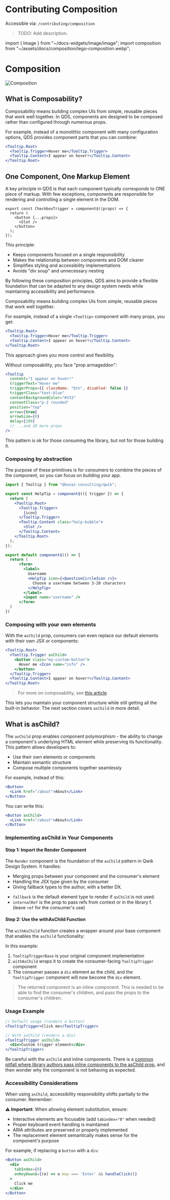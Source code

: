 # Contributing Composition

Accessible via: `/contributing/composition`

> TODO: Add description.

import { Image } from "~/docs-widgets/image/image";
import composition from "~/assets/docs/composition/lego-composition.webp";

# Composition

<Image src={composition} loading="eager" alt="Composition" />

## What is Composability?

Composability means building complex UIs from simple, reusable pieces that work well together. In QDS, components are designed to be composed rather than configured through numerous props.

For example, instead of a monolithic component with many configuration options, QDS provides component parts that you can combine:

```jsx
<Tooltip.Root>
  <Tooltip.Trigger>Hover me</Tooltip.Trigger>
  <Tooltip.Content>I appear on hover!</Tooltip.Content>
</Tooltip.Root>
```

## One Component, One Markup Element

A key principle in QDS is that each component typically corresponds to ONE piece of markup. With few exceptions, components are responsible for rendering and controlling a single element in the DOM.

```tsx
export const CheckboxTrigger = component$((props) => {
  return (
    <button {...props}>
      <Slot />
    </button>
  );
});
```

This principle:

- Keeps components focused on a single responsibility
- Makes the relationship between components and DOM clearer
- Simplifies styling and accessibility implementations
- Avoids "div soup" and unnecessary nesting

By following these composition principles, QDS aims to provide a flexible foundation that can be adapted to any design system needs while maintaining accessibility and performance.

Composability means building complex UIs from simple, reusable pieces that work well together.

For example, instead of a single `<Tooltip>` component with many props, you get:

```jsx
<Tooltip.Root>
  <Tooltip.Trigger>Hover me</Tooltip.Trigger>
  <Tooltip.Content>I appear on hover!</Tooltip.Content>
</Tooltip.Root>
```

This approach gives you more control and flexibility.

Without composability, you face "prop armageddon":

```jsx
<Tooltip
  content="I appear on hover!"
  triggerText="Hover me"
  triggerProps={{ className: "btn", disabled: false }}
  triggerClass="text-blue"
  contentBackgroundColor="#333"
  contentClass="p-2 rounded"
  position="top"
  arrow={true}
  arrowSize={8}
  delay={200}
  // ...and 20 more props
/>
```

This pattern is ok for those consuming the library, but not for those building it.

### Composing by abstraction

The purpose of these primitives is for consumers to combine the pieces of the component, so you can focus on building your app.

```jsx
import { Tooltip } from "@kunai-consulting/qwik";

export const HelpTip = component$(({ trigger }) => {
  return (
    <Tooltip.Root>
      <Tooltip.Trigger>
        {icon}
      </Tooltip.Trigger>
      <Tooltip.Content class="help-bubble">
        <Slot />
      </Tooltip.Content>
    </Tooltip.Root>
  );
});

export default component$(() => {
  return (
      <form>
        <label>
          Username
          <HelpTip icon={<QuestionCircleIcon />}>
            Choose a username between 3-20 characters
          </HelpTip>
        </label>
        <input name="username" />
      </form>
  )
})
```

### Composing with your own elements

With the `asChild` prop, consumers can even replace our default elements with their own JSX or components:

```jsx
<Tooltip.Root>
  <Tooltip.Trigger asChild>
    <button class="my-custom-button"> 
      Hover me <Icon name="info" />
    </button>
  </Tooltip.Trigger>
  <Tooltip.Content>I appear on hover!</Tooltip.Content>
</Tooltip.Root>
```

> For more on composability, see [this article](https://atomicdesign.bradfrost.com/chapter-2/).

This lets you maintain your component structure while still getting all the built-in behavior. The next section covers `asChild` in more detail.

## What is asChild?

The `asChild` prop enables component polymorphism - the ability to change a component's underlying HTML element while preserving its functionality. This pattern allows developers to:

- Use their own elements or components
- Maintain semantic structure
- Compose multiple components together seamlessly

For example, instead of this:

```jsx
<Button>
  <Link href="/about">About</Link>
</Button>
```

You can write this:

```jsx
<Button asChild>
  <Link href="/about">About</Link>
</Button>
```

### Implementing asChild in Your Components

#### Step 1: Import the Render Component

The `Render` component is the foundation of the `asChild` pattern in Qwik Design System. It handles:

- Merging props between your component and the consumer's element
- Handling the JSX type given by the consumer
- Giving fallback types to the author, with a better DX.

<Showcase name="render" />

- `fallback` is the default element type to render if `asChild` is not used. 
- `internalRef` is the prop to pass refs from context or in the library f. (leave `ref` for the consumer's use)

#### Step 2: Use the withAsChild Function

The `withAsChild` function creates a wrapper around your base component that enables the `asChild` functionality:

<Showcase name="as-child" />

In this example:
1. `TooltipTriggerBase` is your original component implementation
2. `withAsChild` wraps it to create the consumer-facing `TooltipTrigger` component
3. The consumer passes a `div` element as the child, and the `TooltipTrigger` component will now become the `div` element.

> The returned component is an inline component. This is needed to be able to find the consumer's children, and pass the props to the consumer's children.

### Usage Example

```jsx
// Default usage (renders a button)
<TooltipTrigger>Click me</TooltipTrigger>

// With asChild (renders a div)
<TooltipTrigger asChild>
  <div>Custom trigger element</div>
</TooltipTrigger>
```

Be careful with the `asChild` and inline components. There is a [common pitfall where library authors pass inline components to the asChild prop](/contributing/tradeoffs/#aschild-and-inline-components), and then wonder why the component is not behaving as expected.


### Accessibility Considerations

When using `asChild`, accessibility responsibility shifts partially to the consumer. Remember:

⚠️ **Important**: When allowing element substitution, ensure:

- Interactive elements are focusable (add `tabindex="0"` when needed)
- Proper keyboard event handling is maintained
- ARIA attributes are preserved or properly implemented
- The replacement element semantically makes sense for the component's purpose

For example, if replacing a `button` with a `div`:

```jsx
<Button asChild>
  <div 
    tabIndex={0} 
    onKeyDown$={(e) => e.key === 'Enter' && handleClick()}
  >
    Click me
  </div>
</Button>
```